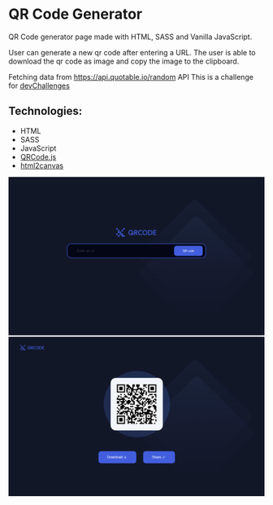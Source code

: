 # QR Code Generator

QR Code generator page made with HTML, SASS and Vanilla JavaScript. 

User can generate a new qr code after entering a URL. The user is able to download the qr code as image and copy the image to the clipboard. 

Fetching data from https://api.quotable.io/random API   This is a challenge for [devChallenges](https://devchallenges.io/)

## Technologies:

* HTML
* SASS
* JavaScript
* [QRCode.js](https://github.com/davidshimjs/qrcodejs?utm_source=cdnjs&utm_medium=cdnjs_link&utm_campaign=cdnjs_library)
* [html2canvas](https://html2canvas.hertzen.com/?utm_source=cdnjs&utm_medium=cdnjs_link&utm_campaign=cdnjs_library)

![Screenshot1](https://github.com/nacho1520/qr-code-generator/blob/main/public/shot1.png)
![Screenshot2](https://github.com/nacho1520/qr-code-generator/blob/main/public/shot2.png)